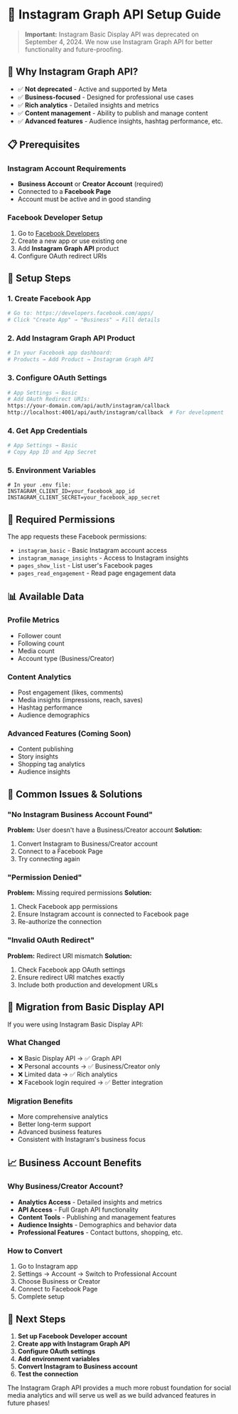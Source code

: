 # 📸 Instagram Graph API Setup Guide

> **Important:** Instagram Basic Display API was deprecated on September 4, 2024. We now use Instagram Graph API for better functionality and future-proofing.

## 🚀 Why Instagram Graph API?

- ✅ **Not deprecated** - Active and supported by Meta
- ✅ **Business-focused** - Designed for professional use cases
- ✅ **Rich analytics** - Detailed insights and metrics
- ✅ **Content management** - Ability to publish and manage content
- ✅ **Advanced features** - Audience insights, hashtag performance, etc.

## 📋 Prerequisites

### Instagram Account Requirements
- **Business Account** or **Creator Account** (required)
- Connected to a **Facebook Page**
- Account must be active and in good standing

### Facebook Developer Setup
1. Go to [Facebook Developers](https://developers.facebook.com/)
2. Create a new app or use existing one
3. Add **Instagram Graph API** product
4. Configure OAuth redirect URIs

## 🔧 Setup Steps

### 1. Create Facebook App
```bash
# Go to: https://developers.facebook.com/apps/
# Click "Create App" → "Business" → Fill details
```

### 2. Add Instagram Graph API Product
```bash
# In your Facebook app dashboard:
# Products → Add Product → Instagram Graph API
```

### 3. Configure OAuth Settings
```bash
# App Settings → Basic
# Add OAuth Redirect URIs:
https://your-domain.com/api/auth/instagram/callback
http://localhost:4001/api/auth/instagram/callback  # For development
```

### 4. Get App Credentials
```bash
# App Settings → Basic
# Copy App ID and App Secret
```

### 5. Environment Variables
```env
# In your .env file:
INSTAGRAM_CLIENT_ID=your_facebook_app_id
INSTAGRAM_CLIENT_SECRET=your_facebook_app_secret
```

## 🔐 Required Permissions

The app requests these Facebook permissions:
- `instagram_basic` - Basic Instagram account access
- `instagram_manage_insights` - Access to Instagram insights
- `pages_show_list` - List user's Facebook pages
- `pages_read_engagement` - Read page engagement data

## 📊 Available Data

### Profile Metrics
- Follower count
- Following count
- Media count
- Account type (Business/Creator)

### Content Analytics
- Post engagement (likes, comments)
- Media insights (impressions, reach, saves)
- Hashtag performance
- Audience demographics

### Advanced Features (Coming Soon)
- Content publishing
- Story insights
- Shopping tag analytics
- Audience insights

## 🚨 Common Issues & Solutions

### "No Instagram Business Account Found"
**Problem:** User doesn't have a Business/Creator account
**Solution:** 
1. Convert Instagram to Business/Creator account
2. Connect to a Facebook Page
3. Try connecting again

### "Permission Denied"
**Problem:** Missing required permissions
**Solution:**
1. Check Facebook app permissions
2. Ensure Instagram account is connected to Facebook page
3. Re-authorize the connection

### "Invalid OAuth Redirect"
**Problem:** Redirect URI mismatch
**Solution:**
1. Check Facebook app OAuth settings
2. Ensure redirect URI matches exactly
3. Include both production and development URLs

## 🔄 Migration from Basic Display API

If you were using Instagram Basic Display API:

### What Changed
- ❌ Basic Display API → ✅ Graph API
- ❌ Personal accounts → ✅ Business/Creator only
- ❌ Limited data → ✅ Rich analytics
- ❌ Facebook login required → ✅ Better integration

### Migration Benefits
- More comprehensive analytics
- Better long-term support
- Advanced business features
- Consistent with Instagram's business focus

## 📈 Business Account Benefits

### Why Business/Creator Account?
- **Analytics Access** - Detailed insights and metrics
- **API Access** - Full Graph API functionality
- **Content Tools** - Publishing and management features
- **Audience Insights** - Demographics and behavior data
- **Professional Features** - Contact buttons, shopping, etc.

### How to Convert
1. Go to Instagram app
2. Settings → Account → Switch to Professional Account
3. Choose Business or Creator
4. Connect to Facebook Page
5. Complete setup

## 🎯 Next Steps

1. **Set up Facebook Developer account**
2. **Create app with Instagram Graph API**
3. **Configure OAuth settings**
4. **Add environment variables**
5. **Convert Instagram to Business account**
6. **Test the connection**

The Instagram Graph API provides a much more robust foundation for social media analytics and will serve us well as we build advanced features in future phases!